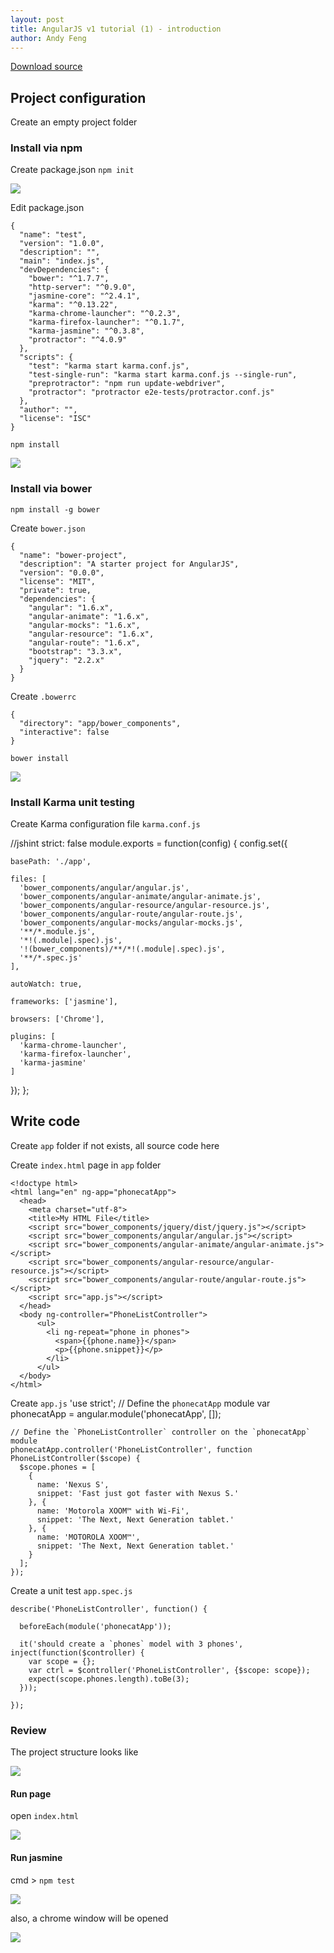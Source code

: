 ```yaml
---
layout: post
title: AngularJS v1 tutorial (1) - introduction
author: Andy Feng
---
```


[Download source](/download/angular1-demo.zip)

## Project configuration ##

Create an empty project folder

### Install via npm ###

Create package.json `npm init`

![](/images/posts/20171220-npm-init.png)

Edit package.json

	{
	  "name": "test",
	  "version": "1.0.0",
	  "description": "",
	  "main": "index.js",
	  "devDependencies": {
	    "bower": "^1.7.7",
	    "http-server": "^0.9.0",
	    "jasmine-core": "^2.4.1",
	    "karma": "^0.13.22",
	    "karma-chrome-launcher": "^0.2.3",
	    "karma-firefox-launcher": "^0.1.7",
	    "karma-jasmine": "^0.3.8",
	    "protractor": "^4.0.9"
	  },
	  "scripts": {
	    "test": "karma start karma.conf.js",
	    "test-single-run": "karma start karma.conf.js --single-run",
	    "preprotractor": "npm run update-webdriver",
	    "protractor": "protractor e2e-tests/protractor.conf.js"
	  },
	  "author": "",
	  "license": "ISC"
	}

`npm install`

![](/images/posts/20171220-npm-install.png)

### Install via bower ###
`npm install -g bower`

Create `bower.json`

	{
	  "name": "bower-project",
	  "description": "A starter project for AngularJS",
	  "version": "0.0.0",
	  "license": "MIT",
	  "private": true,
	  "dependencies": {
	    "angular": "1.6.x",
	    "angular-animate": "1.6.x",
	    "angular-mocks": "1.6.x",
	    "angular-resource": "1.6.x",
	    "angular-route": "1.6.x",
	    "bootstrap": "3.3.x",
	    "jquery": "2.2.x"
	  }
	}

Create `.bowerrc`
	
	{
	  "directory": "app/bower_components",
	  "interactive": false
	}

`bower install`

![](/images/posts/20171220-npm-install.png)

### Install Karma unit testing ###
Create Karma configuration file `karma.conf.js`

//jshint strict: false
module.exports = function(config) {
  config.set({

    basePath: './app',

    files: [
      'bower_components/angular/angular.js',
      'bower_components/angular-animate/angular-animate.js',
      'bower_components/angular-resource/angular-resource.js',
      'bower_components/angular-route/angular-route.js',
      'bower_components/angular-mocks/angular-mocks.js',
      '**/*.module.js',
      '*!(.module|.spec).js',
      '!(bower_components)/**/*!(.module|.spec).js',
      '**/*.spec.js'
    ],

    autoWatch: true,

    frameworks: ['jasmine'],

    browsers: ['Chrome'],

    plugins: [
      'karma-chrome-launcher',
      'karma-firefox-launcher',
      'karma-jasmine'
    ]

  });
};

## Write code ##

Create `app` folder if not exists, all source code here

Create `index.html` page in `app` folder

	<!doctype html>
	<html lang="en" ng-app="phonecatApp">
	  <head>
	    <meta charset="utf-8">
	    <title>My HTML File</title>
	    <script src="bower_components/jquery/dist/jquery.js"></script>
	    <script src="bower_components/angular/angular.js"></script>
	    <script src="bower_components/angular-animate/angular-animate.js"></script>
	    <script src="bower_components/angular-resource/angular-resource.js"></script>
	    <script src="bower_components/angular-route/angular-route.js"></script>
	    <script src="app.js"></script>
	  </head>
	  <body ng-controller="PhoneListController">
	      <ul>
	        <li ng-repeat="phone in phones">
	          <span>{{phone.name}}</span>
	          <p>{{phone.snippet}}</p>
	        </li>
	      </ul>
	  </body>
	</html>

Create `app.js`
	'use strict';
	// Define the `phonecatApp` module
	var phonecatApp = angular.module('phonecatApp', []);
	
	// Define the `PhoneListController` controller on the `phonecatApp` module
	phonecatApp.controller('PhoneListController', function PhoneListController($scope) {
	  $scope.phones = [
	    {
	      name: 'Nexus S',
	      snippet: 'Fast just got faster with Nexus S.'
	    }, {
	      name: 'Motorola XOOM™ with Wi-Fi',
	      snippet: 'The Next, Next Generation tablet.'
	    }, {
	      name: 'MOTOROLA XOOM™',
	      snippet: 'The Next, Next Generation tablet.'
	    }
	  ];
	});

Create a unit test `app.spec.js`

	describe('PhoneListController', function() {
	
	  beforeEach(module('phonecatApp'));
	
	  it('should create a `phones` model with 3 phones', inject(function($controller) {
	    var scope = {};
	    var ctrl = $controller('PhoneListController', {$scope: scope});
	    expect(scope.phones.length).toBe(3);
	  }));
	
	});

### Review ###
The project structure looks like

![](/images/posts/20171220-project-structure.png)

#### Run page ####
open `index.html`

![](/images/posts/20171220-index.html.png)

#### Run jasmine ####
cmd > `npm test`

![](/images/posts/20171220-jasmine.png)

also, a chrome window will be opened

![](/images/posts/20171220-jasmine-chrome.png)
